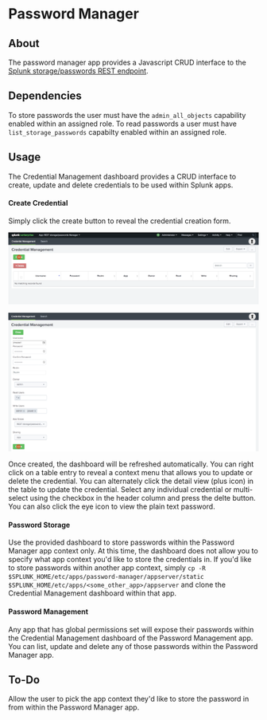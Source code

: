 # Password Manager

## About

The password manager app provides a Javascript CRUD interface to the [Splunk storage/passwords REST endpoint](http://docs.splunk.com/Documentation/Splunk/7.0.3/RESTREF/RESTaccess#storage.2Fpasswords). 

## Dependencies
To store passwords the user must have the `admin_all_objects` capability enabled within an assigned role. To read passwords a user must have `list_storage_passwords` capabilty enabled within an assigned role.

## Usage
The Credential Management dashboard provides a CRUD interface to create, update and delete credentials to be used within Splunk apps. 

#### Create Credential
Simply click the create button to reveal the credential creation form.

![Alt text](docs/credential-create.png?raw=true)

![Alt text](docs/create-form.png?raw=true)


Once created, the dashboard will be refreshed automatically. You can right click on a table entry to reveal a context menu that allows you to update or delete the credential. You can alternately click the detail view (plus icon) in the table to update the credential. Select any individual credential or multi-select using the checkbox in the header column and press the delte button. You can also click the eye icon to view the plain text password.

#### Password Storage
Use the provided dashboard to store passwords within the Password Manager app context only. At this time, the dashboard does not allow you to specify what app context you'd like to store the credentials in. If you'd like to store passwords within another app context, simply `cp -R $SPLUNK_HOME/etc/apps/password-manager/appserver/static $SPLUNK_HOME/etc/apps/<some_other_app>/appserver` and clone the Credential Management dashboard within that app.

#### Password Management
Any app that has global permissions set will expose their passwords within the Credential Management dashboard of the Password Management app. You can list, update and delete any of those passwords within the Password Manager app.

## To-Do
Allow the user to pick the app context they'd like to store the password in from within the Password Manager app.
